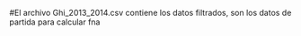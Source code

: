 #El archivo Ghi_2013_2014.csv contiene los datos filtrados, son los datos de partida para calcular fna
